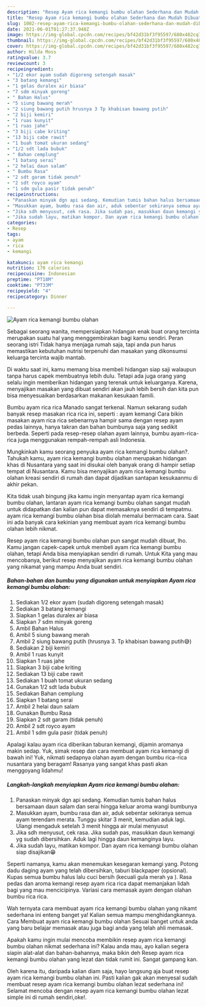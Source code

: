 ```yaml
---
description: "Resep Ayam rica kemangi bumbu olahan Sederhana dan Mudah Dibuat"
title: "Resep Ayam rica kemangi bumbu olahan Sederhana dan Mudah Dibuat"
slug: 1002-resep-ayam-rica-kemangi-bumbu-olahan-sederhana-dan-mudah-dibuat
date: 2021-06-01T01:27:37.948Z
image: https://img-global.cpcdn.com/recipes/bf42d31bf3f95597/680x482cq70/ayam-rica-kemangi-bumbu-olahan-foto-resep-utama.jpg
thumbnail: https://img-global.cpcdn.com/recipes/bf42d31bf3f95597/680x482cq70/ayam-rica-kemangi-bumbu-olahan-foto-resep-utama.jpg
cover: https://img-global.cpcdn.com/recipes/bf42d31bf3f95597/680x482cq70/ayam-rica-kemangi-bumbu-olahan-foto-resep-utama.jpg
author: Hilda Moss
ratingvalue: 3.7
reviewcount: 3
recipeingredient:
- "1/2 ekor ayam sudah digoreng setengah masak"
- "3 batang kemangi"
- "1 gelas duralex air biasa"
- "7 sdm minyak goreng"
- " Bahan Halus"
- "5 siung bawang merah"
- "2 siung bawang putih hrusnya 3 Tp khabisan bawang putih"
- "2 biji kemiri"
- "1 ruas kunyit"
- "1 ruas jahe"
- "3 biji cabe kriting"
- "13 biji cabe rawit"
- "1 buah tomat ukuran sedang"
- "1/2 sdt lada bubuk"
- " Bahan cemplung"
- "1 batang serai"
- "2 helai daun salam"
- " Bumbu Rasa"
- "2 sdt garam tidak penuh"
- "2 sdt royco ayam"
- "1 sdm gula pasir tidak penuh"
recipeinstructions:
- "Panaskan minyak dgn api sedang. Kemudian tumis bahan halus bersamaan daun salam dan serai hingga keluar aroma wangi bumbunya"
- "Masukkan ayam, bumbu rasa dan air, aduk sebentar sekiranya semua ayam terendam merata. Tunggu skitar 3 menit, kemudian aduk lagi. Ulangi mengaduk setelah 3 menit hingga air mulai menyusut"
- "Jika sdh menyusut, cek rasa. Jika sudah pas, masukkan daun kemangi yg sudah dibersihkan. Aduk lagi hingga daun kemanginya layu."
- "Jika sudah layu, matikan kompor. Dan ayam rica kemangi bumbu olahan siap disajikan😁"
categories:
- Resep
tags:
- ayam
- rica
- kemangi

katakunci: ayam rica kemangi 
nutrition: 170 calories
recipecuisine: Indonesian
preptime: "PT18M"
cooktime: "PT33M"
recipeyield: "4"
recipecategory: Dinner

---
```



![Ayam rica kemangi bumbu olahan](https://img-global.cpcdn.com/recipes/bf42d31bf3f95597/680x482cq70/ayam-rica-kemangi-bumbu-olahan-foto-resep-utama.jpg)

Sebagai seorang wanita, mempersiapkan hidangan enak buat orang tercinta merupakan suatu hal yang menggembirakan bagi kamu sendiri. Peran seorang istri Tidak hanya menjaga rumah saja, tapi anda pun harus memastikan kebutuhan nutrisi terpenuhi dan masakan yang dikonsumsi keluarga tercinta wajib mantab.

Di waktu  saat ini, kamu memang bisa membeli hidangan siap saji walaupun tanpa harus capek membuatnya lebih dulu. Tetapi ada juga orang yang selalu ingin memberikan hidangan yang terenak untuk keluarganya. Karena, menyajikan masakan yang dibuat sendiri akan jauh lebih bersih dan kita pun bisa menyesuaikan berdasarkan makanan kesukaan famili. 

Bumbu ayam rica rica Manado sangat terkenal. Namun sekarang sudah banyak resep masakan rica rica ini, seperti : ayam kemangi Cara bikin masakan ayam rica rica sebenarnya hampir sama dengan resep ayam pedas lainnya, hanya takran dan bahan bumbunya saja yang sedikit berbeda. Seperti pada resep-resep olahan ayam lainnya, bumbu ayam-rica-rica juga menggunakan rempah-rempah asli Indonesia.

Mungkinkah kamu seorang penyuka ayam rica kemangi bumbu olahan?. Tahukah kamu, ayam rica kemangi bumbu olahan merupakan hidangan khas di Nusantara yang saat ini disukai oleh banyak orang di hampir setiap tempat di Nusantara. Kamu bisa menyajikan ayam rica kemangi bumbu olahan kreasi sendiri di rumah dan dapat dijadikan santapan kesukaanmu di akhir pekan.

Kita tidak usah bingung jika kamu ingin menyantap ayam rica kemangi bumbu olahan, lantaran ayam rica kemangi bumbu olahan sangat mudah untuk didapatkan dan kalian pun dapat memasaknya sendiri di tempatmu. ayam rica kemangi bumbu olahan bisa diolah memalui bermacam cara. Saat ini ada banyak cara kekinian yang membuat ayam rica kemangi bumbu olahan lebih nikmat.

Resep ayam rica kemangi bumbu olahan pun sangat mudah dibuat, lho. Kamu jangan capek-capek untuk membeli ayam rica kemangi bumbu olahan, tetapi Anda bisa menyiapkan sendiri di rumah. Untuk Kita yang mau mencobanya, berikut resep menyajikan ayam rica kemangi bumbu olahan yang nikamat yang mampu Anda buat sendiri.

<!--inarticleads1-->

##### Bahan-bahan dan bumbu yang digunakan untuk menyiapkan Ayam rica kemangi bumbu olahan:

1. Sediakan 1/2 ekor ayam (sudah digoreng setengah masak)
1. Sediakan 3 batang kemangi
1. Siapkan 1 gelas duralex air biasa
1. Siapkan 7 sdm minyak goreng
1. Ambil  Bahan Halus
1. Ambil 5 siung bawang merah
1. Ambil 2 siung bawang putih (hrusnya 3. Tp khabisan bawang putih😅)
1. Sediakan 2 biji kemiri
1. Ambil 1 ruas kunyit
1. Siapkan 1 ruas jahe
1. Siapkan 3 biji cabe kriting
1. Sediakan 13 biji cabe rawit
1. Sediakan 1 buah tomat ukuran sedang
1. Gunakan 1/2 sdt lada bubuk
1. Sediakan  Bahan cemplung
1. Siapkan 1 batang serai
1. Ambil 2 helai daun salam
1. Gunakan  Bumbu Rasa
1. Siapkan 2 sdt garam (tidak penuh)
1. Ambil 2 sdt royco ayam
1. Ambil 1 sdm gula pasir (tidak penuh)


Apalagi kalau ayam rica diberikan taburan kemangi, dijamin aromanya makin sedap. Yuk, simak resep dan cara membuat ayam rica kemangi di bawah ini! Yuk, nikmati sedapnya olahan ayam dengan bumbu rica-rica nusantara yang beragam! Rasanya yang sangat khas pasti akan menggoyang lidahmu! 

<!--inarticleads2-->

##### Langkah-langkah menyiapkan Ayam rica kemangi bumbu olahan:

1. Panaskan minyak dgn api sedang. Kemudian tumis bahan halus bersamaan daun salam dan serai hingga keluar aroma wangi bumbunya
1. Masukkan ayam, bumbu rasa dan air, aduk sebentar sekiranya semua ayam terendam merata. Tunggu skitar 3 menit, kemudian aduk lagi. Ulangi mengaduk setelah 3 menit hingga air mulai menyusut
1. Jika sdh menyusut, cek rasa. Jika sudah pas, masukkan daun kemangi yg sudah dibersihkan. Aduk lagi hingga daun kemanginya layu.
1. Jika sudah layu, matikan kompor. Dan ayam rica kemangi bumbu olahan siap disajikan😁


Seperti namanya, kamu akan menemukan kesegaran kemangi yang. Potong dadu daging ayam yang telah dibersihkan, taburi blackpaper (opsional). Kupas semua bumbu halus lalu cuci bersih (kecuali gula merah ya ). Rasa pedas dan aroma kemangi resep ayam rica rica dapat memanjakan lidah bagi yang mau mencicipinya. Variasi cara memasak ayam dengan olahan bumbu rica rica. 

Wah ternyata cara membuat ayam rica kemangi bumbu olahan yang nikamt sederhana ini enteng banget ya! Kalian semua mampu menghidangkannya. Cara Membuat ayam rica kemangi bumbu olahan Sesuai banget untuk anda yang baru belajar memasak atau juga bagi anda yang telah ahli memasak.

Apakah kamu ingin mulai mencoba membikin resep ayam rica kemangi bumbu olahan nikmat sederhana ini? Kalau anda mau, ayo kalian segera siapin alat-alat dan bahan-bahannya, maka bikin deh Resep ayam rica kemangi bumbu olahan yang lezat dan tidak rumit ini. Sangat gampang kan. 

Oleh karena itu, daripada kalian diam saja, hayo langsung aja buat resep ayam rica kemangi bumbu olahan ini. Pasti kalian gak akan menyesal sudah membuat resep ayam rica kemangi bumbu olahan lezat sederhana ini! Selamat mencoba dengan resep ayam rica kemangi bumbu olahan lezat simple ini di rumah sendiri,oke!.

